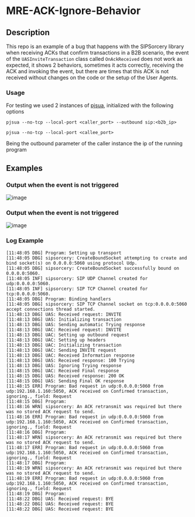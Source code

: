 # MRE-ACK-Ignore-Behavior

## Description

This repo is an example of a bug that happens with the SIPSorcery library when
receiving ACKs that confirm transactions in a B2B scenario, the event of the
`UASInviteTransaction` class called `OnAckReceived` does not work as expected,
it shows 2 behaviors, sometimes it acts correctly, receiving the ACK and
invoking the event, but there are times that this ACK is not received without
changes on the code or the setup of the User Agents.

### Usage

For testing we used 2 instances of [pjsua](https://www.pjsip.org/pjsua.htm), initialized with the following options
```
pjsua --no-tcp --local-port <caller_port> --outbound sip:<b2b_ip>

pjsua --no-tcp --local-port <callee_port>
```

Being the outbound parameter of the caller instance  the ip of the running program

## Examples

### Output when the event is not triggered

![image](https://github.com/user-attachments/assets/82d2f430-f9b6-49e2-bdb0-650a80c976b1)

### Output when the event is not triggered

![image](https://github.com/user-attachments/assets/849bc1ad-73a4-43bf-86b8-e94a9a469ecc)

### Log Example

```log
[11:48:05 DBG] Program: Setting up transport
[11:48:05 DBG] sipsorcery: CreateBoundSocket attempting to create and bind socket(s) on 0.0.0.0:5060 using protocol Udp.
[11:48:05 DBG] sipsorcery: CreateBoundSocket successfully bound on 0.0.0.0:5060.
[11:48:05 INF] sipsorcery: SIP UDP Channel created for udp:0.0.0.0:5060.
[11:48:05 INF] sipsorcery: SIP TCP Channel created for tcp:0.0.0.0:5060.
[11:48:05 DBG] Program: Binding handlers
[11:48:05 DBG] sipsorcery: SIP TCP Channel socket on tcp:0.0.0.0:5060 accept connections thread started.
[11:48:13 DBG] UAS: Received request: INVITE
[11:48:13 DBG] UAS: Initializing transaction
[11:48:13 DBG] UAS: Sending automatic Trying response
[11:48:13 DBG] UAC: Received request: INVITE
[11:48:13 DBG] UAC: Setting up outbound request
[11:48:13 DBG] UAC: Setting up headers
[11:48:13 DBG] UAC: Initializing transaction
[11:48:13 DBG] UAC: Sending INVITE request
[11:48:13 DBG] UAC: Received Information response
[11:48:13 DBG] UAS: Received response: 100 Trying
[11:48:13 DBG] UAS: Ignoring Trying response
[11:48:15 DBG] UAC: Received Final response
[11:48:15 DBG] UAS: Received response: 200 OK
[11:48:15 DBG] UAS: Sending Final OK response
[11:48:15 ERR] Program: Bad request in udp:0.0.0.0:5060 from udp:192.168.1.160:5050, ACK received on Confirmed transaction, ignoring., field: Request
[11:48:15 DBG] Program:
[11:48:16 WRN] sipsorcery: An ACK retransmit was required but there was no stored ACK request to send.
[11:48:16 ERR] Program: Bad request in udp:0.0.0.0:5060 from udp:192.168.1.160:5050, ACK received on Confirmed transaction, ignoring., field: Request
[11:48:16 DBG] Program:
[11:48:17 WRN] sipsorcery: An ACK retransmit was required but there was no stored ACK request to send.
[11:48:17 ERR] Program: Bad request in udp:0.0.0.0:5060 from udp:192.168.1.160:5050, ACK received on Confirmed transaction, ignoring., field: Request
[11:48:17 DBG] Program:
[11:48:19 WRN] sipsorcery: An ACK retransmit was required but there was no stored ACK request to send.
[11:48:19 ERR] Program: Bad request in udp:0.0.0.0:5060 from udp:192.168.1.160:5050, ACK received on Confirmed transaction, ignoring., field: Request
[11:48:19 DBG] Program:
[11:48:22 DBG] UAS: Received request: BYE
[11:48:22 DBG] UAS: Received request: BYE
[11:48:22 DBG] UAS: Received request: BYE
```

